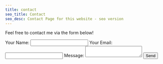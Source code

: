 ```yaml
---
title: contact
seo_title: Contact
seo_desc: Contact Page for this website - seo version
---
```


Feel free to contact me via the form below!

<div class="row">
    <form class="u-full-width" name="contact" method="post" data-netlify="true" data-netlify-honeypot="bot-field" data-netlify-recaptcha="true">
        <input type="hidden" name="form-name" value="contact-me" />
        <label class="u-full-width">Your Name: </label>
        <input class="u-full-width" type="text" name="name" />
        <label class="u-full-width">Your Email: </label>
        <input class="u-full-width" type="email" name="email" />
        <label class="u-full-width">Message: </label>
        <textarea class="u-full-width" name="message"></textarea>
        <button class="u-full-width button-primary" type="submit">Send</button>
    </form>
</div>